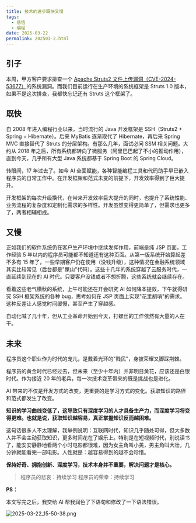 ```yaml
---
title: 技术的进步既快又慢
tags:
  - 感悟
  - 编程
date: 2025-03-22
permalink: 202503-2.html
---
```

## 引子
本周，甲方客户要求排查一个 [Apache Struts2 文件上传漏洞（CVE-2024-53677）](https://cloud.tencent.com/developer/article/2480487)的系统漏洞。而我们目前运行在生产环境的系统框架是 Struts 1.0 版本，如果不是这次排查，我都快忘记还有 Struts 这个框架了。

## 既快
自 2008 年进入编程行业以来，当时流行的 Java 开发框架是 SSH（Struts2 + Spring + Hibernate）。后来 MyBatis 逐渐取代了 Hibernate，再后来 Spring MVC 直接替代了 Struts 的分层架构。有那么几年，面试必问 SSM 相关问题。大约从 2018 年之后，所有系统都转向了微服务（阿里巴巴起了不小的推动作用），直到今天，几乎所有大型 Java 系统都基于 Spring Boot 的 Spring Cloud。

转眼间，17 年过去了。如今 AI 全面赋能，各种智能编程工具和代码助手早已嵌入程序员的日常工作中。在开发框架和范式未变的前提下，开发效率得到了巨大提升。

开发框架的每次升级换代，在带来开发效率巨大提升的同时，也提升了系统性能、业务流程的复杂度和定制化需求的多样性。开发虽然变得更简单了，但需求也更多了，两者相辅相成。

## 又慢
正如我们的软件系统仍在客户生产环境中继续发挥作用，前端是纯 JSP 页面，工作经验 5 年以内的程序员可能都不知道还有这种页面。从第一版系统开始算起差不多有 15 年了，一些早期客户仍在使用（没钱升级），这种情况在金融系统领域其实比较常见（后台都是"屎山"代码）。这些十几年的系统穿越了云服务时代，一直延续到现在的 AI 时代。只要客户没钱或者不想折腾，这些系统就会继续存在。

看着这些老气横秋的系统，上午可能还在开会研究 AI 如何降本提效，下午就得研究 SSH 框架系统的各种 bug，思考如何在 JSP 页面上实现"花里胡哨"的需求。这种反差让人感觉时间缓慢，甚至产生了穿越感。

自动化喊了几十年，但从工业革命开始到今天，打螺丝的工作依然有大量的人在干。
## 未来
程序员这个职业作为时代的宠儿，是戴着光环的"贱民"，身披荣耀又脚踩荆棘。

程序员的黄金时代已经过去，但未来（至少十年内）并非明日黄花，应该还是白银时代。作为接近 20 年的老兵，每一次技术变革带来的既是挑战也是进化。

AI 带来的不仅是开发方式的改变，更重要的是学习方式的变化。获取知识的路径和范式都发生了改变。

**知识的学习曲线变低了，这导致只有深度学习的人才具备生产力，而深度学习将变得更难。也就是说，获取知识越容易，真正掌握知识反而越困难。**

这句话很多人不太理解，我举例说明：互联网时代，知识几乎随处可得，但大多数人并不会主动获取知识，更多时间花在了娱乐上。特别是在短视频时代，别说读书了，能安安静静地看两个小时电影都很难，因为女主角叫小美，男主角叫大壮，几分钟就能看完一部电影。人性就是：越容易得到的越不会珍惜。

**保持好奇、拥抱创新、深度学习，技术本身并不重要，解决问题才是核心。**

> 程序员的悲哀：持续学习
> 程序员的荣幸：持续学习


**PS：**

本文写完之后，我交给 AI 帮我润色了下语句和修改了一下语法错误。

![2025-03-22_15-50-38.png](https://s2.loli.net/2025/03/22/oxL4lFieDpXTj9O.png)